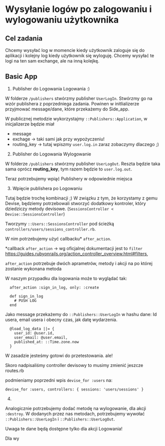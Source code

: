 # Wysyłanie logów po zalogowaniu i wylogowaniu użytkownika

## Cel zadania

Chcemy wysyłać log w momencie kiedy użytkownik zaloguje się do aplikacji i kolejny log kiedy użytkownik się wyloguję. Chcemy wysyłać te logi na ten sam exchange, ale na inną kolejkę.

## Basic App

1. Publisher do Logowania Logowania :)

W folderze `/publishers` stwórzmy publisher `UserLogIn`. Stwórzmy go na wzór publishera z poprzedniega zadania. Powinen w initlializerze przyjmować message/dane, które przekażemy do Side_app. 

W publicznej metodzie wykorzystajmy `::Publishers::Application`, w inicjalizerze będzie miał
- message
- exchage -> taki sami jak przy wypożyczeniu!
- routing_key -> tutaj wpiszmy `user.log.in` zaraz zobaczymy dlaczego ;)

2. Publisher do Logowania Wylogowanie

W folderze `/publishers` stwórzmy publisher `UserLogOut`.
Reszta będzie taka sama oprócz **routing_key**, tym razem będzie to `user.log.out`.

Teraz potrzebujemy wpiąć Publishery w odpowiednie miejsca

3. Wpięcie publishera po Logowaniu

Tutaj będzie trochę kombinacji ;)
W związku z tym, że korzystamy z gemu Devise, będziemy potrzebowali stworzyć dodatkowy kontroler, który dziedziczy metody devisowe.
(`SessionsController < Devise::SessionsController`)

Tworzymy `::Users::SessionsController` pod ścieżką `controllers/users/sessions_controller.rb`.

W nim potrzebujemy użyć callbacku* `after_action`.

*callback `after_action` -> wg oficjalnej dokumentacji jest to `filter` https://guides.rubyonrails.org/action_controller_overview.html#filters,

`after_action` potrzebuje dwóch aprametrów, metody i akcji na po której zostanie wykonana metoda

W naszym przypadku dla logowania może to wyglądać tak:

```
  after_action :sign_in_log, only: :create

  def sign_in_log
    # PUSH LOG
  end

```
Jako message przekażemy do `::Publishers::UserLogIn` w hashu dane: Id usera, email usera i obecny czas, jak datę wydarzenia.

```
  @load_log_data ||= {
    user_id: @user.id,
    user_email: @user.email,
    published_at: ::Time.zone.now
  }
```

W zasadzie jesteśmy gotowi do przetestowania. ale!

Skoro nadpisaliśmy controller devisowy to musimy zmienić jeszcze routes.rb

podmieniamy poprzedni wpis `devise_for :users` na:

`devise_for :users, controllers: { sessions: 'users/sessions' }`

4. 

Analogicznie potrzebujemy dodać metodę na wylogowanie, dla akcji `:destroy`.
W dodanych przez nas metodach, potrzebujemy wywołać `::Publishers::UserLogIn` i `::Publishers::UserLogOut`.


Uwaga te dane będą dostępne tylko dla akcji Logowania!

Dla wy

